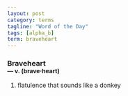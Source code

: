 ```yaml
---
layout: post
category: terms
tagline: "Word of the Day"
tags: [alpha_b]
term: braveheart
---
```


<h3>Braveheart<br/> <small>&mdash; v. (brave<span>&middot;</span>heart)</small></h3>
<p><ol><li>flatulence that sounds like a donkey</li>
</ol></p>
